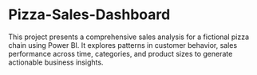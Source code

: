 # Pizza-Sales-Dashboard
This project presents a comprehensive sales analysis for a fictional pizza chain using Power BI. It explores patterns in customer behavior, sales performance across time, categories, and product sizes to generate actionable business insights.
